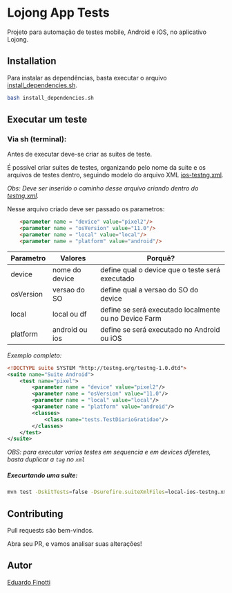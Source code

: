 # Lojong App Tests

Projeto para automação de testes mobile, Android e iOS, no aplicativo Lojong.

## Installation

Para instalar as dependências, basta executar o arquivo [install_dependencies.sh](config/install_dependencies.sh).

```sh
bash install_dependencies.sh 
```

## Executar um teste

### Via sh (terminal):

Antes de executar deve-se criar as suites de teste.

É possível criar suites de testes, organizando pelo nome da suite e os arquivos de testes dentro,
seguindo modelo do arquivo XML [ios-testng.xml](ios-testng.xml). 

*Obs: Deve ser inserido o caminho desse arquivo criando dentro do [testng.xml](testng.xml).*


Nesse arquivo criado deve ser passado os parametros: 

````html
    <parameter name = "device" value="pixel2"/>
    <parameter name = "osVersion" value="11.0"/>
    <parameter name = "local" value="local"/>
    <parameter name = "platform" value="android"/>
````

| Parametro | Valores              | Porquê?                                        |
|  ------   | ------               |     ------                                     |
|device     | nome do device       | define qual o device que o teste será executado|
|osVersion  | versao do SO         | define qual a versao do SO do device           |
|local      | local ou df          | define se será executado localmente ou no Device Farm |
|platform   | android ou ios       | define se será executado no Android ou iOS |

*Exemplo completo:*

```xml
<!DOCTYPE suite SYSTEM "http://testng.org/testng-1.0.dtd">
<suite name="Suite Android">
    <test name="pixel">
        <parameter name = "device" value="pixel2"/>
        <parameter name = "osVersion" value="11.0"/>
        <parameter name = "local" value="local"/>
        <parameter name = "platform" value="android"/>
        <classes>
            <class name="tests.TestDiarioGratidao"/>
        </classes>
    </test>
</suite>
```

*OBS: para executar varios testes em sequencia e em devices diferetes, basta duplicar a `tag` no `xml`*

##### Execurtando uma suite:
 
```sh
mvn test -DskitTests=false -Dsurefire.suiteXmlFiles=local-ios-testng.xml
```

## Contributing
Pull requests são bem-vindos.

Abra seu PR, e vamos analisar suas alterações!

## Autor
[Eduardo Finotti](https://www.linkedin.com/in/eduardo-finotti/)